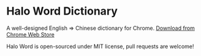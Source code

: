 Halo Word Dictionary
========

A well-designed English ⇒ Chinese dictionary for Chrome. [Download from Chrome Web Store](https://chrome.google.com/webstore/detail/halo-word-dictionary/bhkcehpnnlgncpnefpanachijmhikocj)

Halo Word is open-sourced under MIT license, pull requests are welcome!
